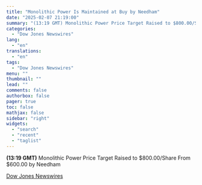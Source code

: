 ```yaml
---
title: "Monolithic Power Is Maintained at Buy by Needham"
date: "2025-02-07 21:19:00"
summary: "(13:19 GMT) Monolithic Power Price Target Raised to $800.00/Share From $600.00 by Needham"
categories:
  - "Dow Jones Newswires"
lang:
  - "en"
translations:
  - "en"
tags:
  - "Dow Jones Newswires"
menu: ""
thumbnail: ""
lead: ""
comments: false
authorbox: false
pager: true
toc: false
mathjax: false
sidebar: "right"
widgets:
  - "search"
  - "recent"
  - "taglist"
---
```


**(13:19 GMT)** Monolithic Power Price Target Raised to $800.00/Share From $600.00 by Needham

[Dow Jones Newswires](https://www.tradingview.com/news/DJN_DN20250207006126:0/)
